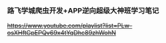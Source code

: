 ### 路飞学城爬虫开发+APP逆向超级大神班学习笔记
~~https://www.youtube.com/playlist?list=PLw-osXHftGpEPQv69x4tYqDhc89zhWohN~~

